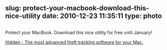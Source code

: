 slug: protect-your-macbook-download-this-nice-utility
date: 2010-12-23 11:35:11
type: photo
---

<a href="http://hiddenapp.com/"><img src="{{@asset.url swerner/tumblr/2010-12-23-protect-your-macbook-download-this-nice-utility-e6ca44fb40.jpeg}}" alt=""/></a>

Protect your MacBook. Download this nice utility for free until January! 

 [Hidden - The most advanced theft tracking software for your Mac.](http://hiddenapp.com/)
